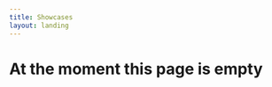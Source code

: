 ```yaml
---
title: Showcases
layout: landing
---
```


<div class="book-hero text-center">

# At the moment this page is empty

<div>